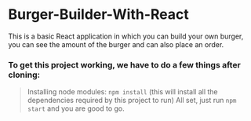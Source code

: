 # Burger-Builder-With-React
This is a basic React application in which you can build your own burger, you can see the amount of the burger and can also place an order.


### To get this project working, we have to do a few things after cloning:
  > Installing node modules: `npm install` (this will install all the dependencies required by this project to run)
  > All set, just run `npm start` and you are good to go.
